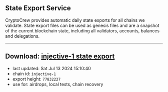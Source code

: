 ## State Export Service
CryptoCrew provides automatic daily state exports for all chains we validate. State export files can be used as genesis files and are a snapshot of the current blockchain state, including all validators, accounts, balances and delegations.

---
**Download: [injective-1 state export](https://dl-eu2.ccvalidators.com/SERVICE/injective/injective-1_export_77832227.json)**
---

- last updated: Sat Jul 13 2024 15:10:40
- chain id: `injective-1`
- export height: `77832227`
- use for: airdrops, local tests, chain recovery
